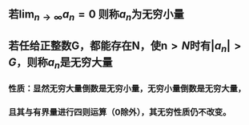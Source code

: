## 若$\lim_{ n \to \infty }a_{n}=0$ 则称$a_{n}$为无穷小量
## 若任给正整数G，都能存在N，使n$>N$时有$|a_{n}|>G$，则称$a_{n}$是无穷大量

### 性质：显然无穷大量倒数是无穷小量，无穷小量倒数是无穷大量，
### 且其与有界量进行四则运算（0除外），其无穷性质仍不改变。
